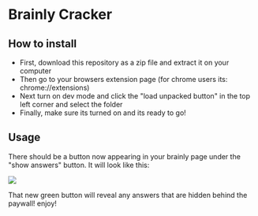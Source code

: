 <h1>Brainly Cracker</h1>
  <h2>How to install</h2>
  <ul>
    <li>First, download this repository as a zip file and extract it on your computer</li>
    <li>Then go to your browsers extension page (for chrome users its: chrome://extensions)</li>
    <li>Next turn on dev mode and click the "load unpacked button" in the top left corner and select the folder</li>
    <li>Finally, make sure its turned on and its ready to go!</li>
  </ul>
  <h2>Usage</h2>
  <p>There should be a button now appearing in your brainly page under the "show answers" button. It will look like this:</p>
  <img src="https://i.ibb.co/pnXt33F/image.png">
  <p>That new green button will reveal any answers that are hidden behind the paywall! enjoy!
